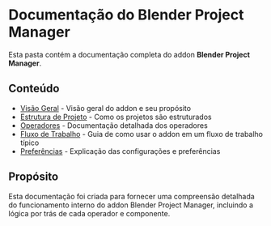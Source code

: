 # Documentação do Blender Project Manager

Esta pasta contém a documentação completa do addon **Blender Project Manager**.

## Conteúdo

- [Visão Geral](overview.md) - Visão geral do addon e seu propósito
- [Estrutura de Projeto](project_structure.md) - Como os projetos são estruturados
- [Operadores](operators.md) - Documentação detalhada dos operadores
- [Fluxo de Trabalho](workflow.md) - Guia de como usar o addon em um fluxo de trabalho típico
- [Preferências](preferences.md) - Explicação das configurações e preferências

## Propósito

Esta documentação foi criada para fornecer uma compreensão detalhada do funcionamento interno do addon Blender Project Manager, incluindo a lógica por trás de cada operador e componente. 